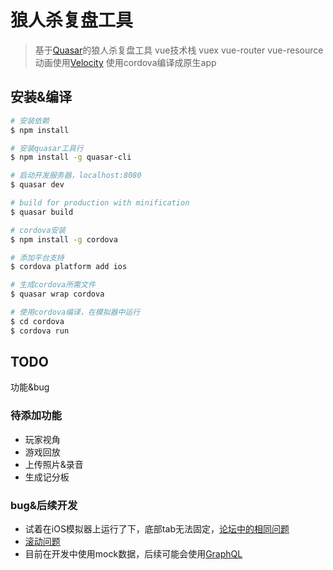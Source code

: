 # 狼人杀复盘工具

> 基于[Quasar](http://quasar-framework.org/)的狼人杀复盘工具
> vue技术栈 vuex vue-router vue-resource
> 动画使用[Velocity](http://velocityjs.org/)
> 使用cordova编译成原生app

## 安装&编译

``` bash
# 安装依赖
$ npm install

# 安装quasar工具行
$ npm install -g quasar-cli

# 启动开发服务器，localhost:8080
$ quasar dev

# build for production with minification
$ quasar build

# cordova安装
$ npm install -g cordova

# 添加平台支持
$ cordova platform add ios

# 生成cordova所需文件
$ quasar wrap cordova

# 使用cordova编译，在模拟器中运行
$ cd cordova
$ cordova run
```

## TODO

功能&bug

### 待添加功能

* 玩家视角
* 游戏回放
* 上传照片&录音
* 生成记分板

### bug&后续开发

* 试着在iOS模拟器上运行了下，底部tab无法固定，[论坛中的相同问题](http://forum.quasar-framework.org/topic/108/tabs-not-working-on-ios-simulator)
* [滚动问题](https://github.com/quasarframework/quasar/issues/218)
* 目前在开发中使用mock数据，后续可能会使用[GraphQL](https://github.com/Akryum/vue-apollo)







